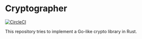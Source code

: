 # Cryptographer

[![CircleCI](https://circleci.com/gh/sammyne/cryptographer.svg?style=svg)](https://circleci.com/gh/sammyne/cryptographer)

This repository tries to implement a Go-like crypto library in Rust.
